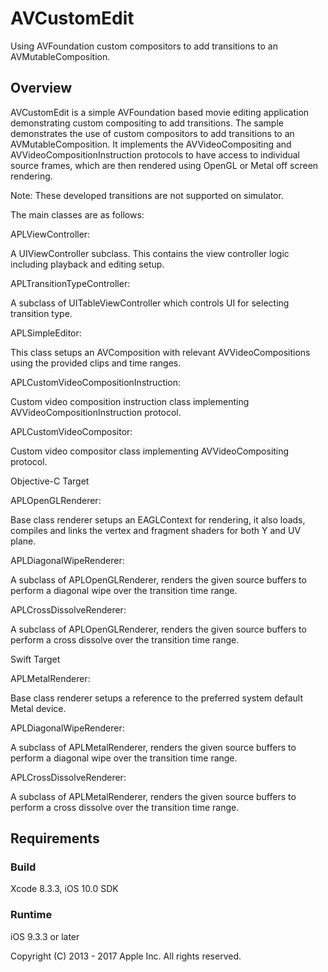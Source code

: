 # AVCustomEdit

Using AVFoundation custom compositors to add transitions to an AVMutableComposition.

## Overview

AVCustomEdit is a simple AVFoundation based movie editing application demonstrating custom compositing to add transitions. The sample demonstrates the use of custom compositors to add transitions to an AVMutableComposition. It implements the AVVideoCompositing and AVVideoCompositionInstruction protocols to have access to individual source frames, which are then rendered using OpenGL or Metal off screen rendering.

Note: These developed transitions are not supported on simulator.

The main classes are as follows:

APLViewController:

A UIViewController subclass. This contains the view controller logic including playback and editing setup.

APLTransitionTypeController:

A subclass of UITableViewController which controls UI for selecting transition type.

APLSimpleEditor:

This class setups an AVComposition with relevant AVVideoCompositions using the provided clips and time ranges.

APLCustomVideoCompositionInstruction:

Custom video composition instruction class implementing AVVideoCompositionInstruction protocol.

APLCustomVideoCompositor:

Custom video compositor class implementing AVVideoCompositing protocol.


Objective-C Target

APLOpenGLRenderer:

Base class renderer setups an EAGLContext for rendering, it also loads, compiles and links the vertex and fragment shaders for both Y and UV plane.

APLDiagonalWipeRenderer:

A subclass of APLOpenGLRenderer, renders the given source buffers to perform a diagonal wipe over the transition time range.

APLCrossDissolveRenderer:

A subclass of APLOpenGLRenderer, renders the given source buffers to perform a cross dissolve over the transition time range.


Swift Target

APLMetalRenderer:

Base class renderer setups a reference to the preferred system default Metal device.

APLDiagonalWipeRenderer:

A subclass of APLMetalRenderer, renders the given source buffers to perform a diagonal wipe over the transition time range.

APLCrossDissolveRenderer:

A subclass of APLMetalRenderer, renders the given source buffers to perform a cross dissolve over the transition time range.


## Requirements

### Build

Xcode 8.3.3, iOS 10.0 SDK

### Runtime

iOS 9.3.3 or later

Copyright (C) 2013 - 2017 Apple Inc. All rights reserved.
